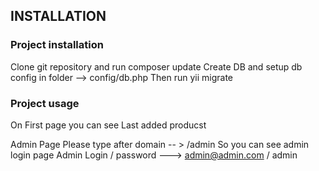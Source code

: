 INSTALLATION
------------

### Project installation
Clone git repository and run composer update
Create DB and setup db config in folder --> config/db.php
Then run yii migrate


### Project usage

On First page you can see Last added producst

Admin Page
Please type after domain -- > /admin 
So you can see admin login page 
Admin Login / password  ---> admin@admin.com / admin


